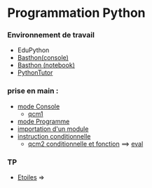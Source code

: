# Programmation Python

### Environnement de travail
* EduPython
* [Basthon(console)](https://console.basthon.fr/) 
* [Basthon (notebook)](https://notebook.basthon.fr/)
* [PythonTutor](https://pythontutor.com/visualize.html#mode=edit)

### prise en main :
* [mode Console](https://notebook.basthon.fr/?from=https://raw.githubusercontent.com/thfruchart/1nsi/main/S0/1ModeConsole.ipynb)
  * [qcm1](https://genumsi.inria.fr/qcm.php?h=3f244e65686cc52b39b500c18b46e613)
* [mode Programme](https://notebook.basthon.fr/?from=https://raw.githubusercontent.com/thfruchart/1nsi/main/S0/2ModeProgramme.ipynb)
* [importation d'un module](https://notebook.basthon.fr/?from=https://raw.githubusercontent.com/thfruchart/1nsi/main/S0/3ImportationModule.ipynb)
* [instruction conditionnelle](https://notebook.basthon.fr/?from=https://raw.githubusercontent.com/thfruchart/1nsi/main/S0/4Conditionnelle.ipynb)
  * [qcm2 conditionnelle et fonction](https://genumsi.inria.fr/qcm.php?h=c736b09abc521b31a192a0bcb0b79656) ==> [eval](https://genumsi.inria.fr/qcm.php?h=063c8c6e72448a20177bbcfe5188a883) 

### TP
* [Etoiles](Etoiles.md) => [](etoiles.py)
